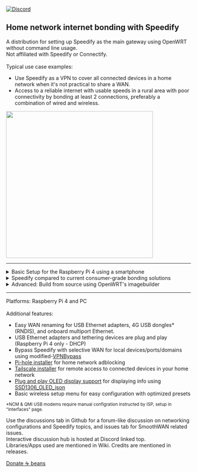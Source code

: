 [![Discord](https://badgen.net/discord/members/AxSSjpgwjx)](https://discord.gg/AxSSjpgwjx) 
## Home network internet bonding with Speedify
A distribution for setting up Speedify as the main gateway using OpenWRT without command line usage. <br>Not affiliated with Speedify or Connectify.<br>
<br>
Typical use case examples: 
- Use Speedify as a VPN to cover all connected devices in a home network when it's not practical to share a WAN.
- Access to a reliable internet with usable speeds in a rural area with poor connectivity by bonding at least 2 connections, preferably a combination of wired and wireless. 

  
<img src="https://raw.githubusercontent.com/TalalMash/SmoothWAN-web/main/smoothwan-illust.drawio.svg" width="400"/> <br>
  
 ***
  
<details>
<summary>Basic Setup for the Raspberry Pi 4 using a smartphone</summary>
  
- Download and follow the instructions from Releases page to setup the microSD card. <br>
- Connect as the following diagram: <br>
<img src="https://github.com/TalalMash/SmoothWAN-web/raw/main/Basic%20Setup%20Guide%20assets/1a.svg" width="400"/> <br>
- The Raspberry Pi 4 (RPi4) is now broadcasting as a WiFi access point for easy configuration, connect to "SmoothWAN Setup", password: "brassworld": <br>
<img src="https://github.com/TalalMash/SmoothWAN-web/raw/main/Basic%20Setup%20Guide%20assets/1.png" width="300"/> <br>
- Visit http://172.17.17.2 in your browser and login, there is no password set: <br>
<img src="https://github.com/TalalMash/SmoothWAN-web/raw/main/Basic%20Setup%20Guide%20assets/2.png" width="300"/> <br>
<img src="https://github.com/TalalMash/SmoothWAN-web/raw/main/Basic%20Setup%20Guide%20assets/3.png" width="300"/> <br>
- You will be greeted with brief instructions in the UI, setup Speedify: <br>
<img src="https://github.com/TalalMash/SmoothWAN-web/raw/main/Basic%20Setup%20Guide%20assets/4.png" width="300"/> <br>
- Click "Trigger Install/Update": <br>
<img src="https://github.com/TalalMash/SmoothWAN-web/raw/main/Basic%20Setup%20Guide%20assets/5.png" width="300"/> <br>
- Click "View Log" tab, it will show "Speedify is installed" at the end of the log after few seconds: <br>
<img src="https://github.com/TalalMash/SmoothWAN-web/raw/main/Basic%20Setup%20Guide%20assets/6.png" width="300"/> <br>
- Head to Status->Overview: <br>
<img src="https://github.com/TalalMash/SmoothWAN-web/raw/main/Basic%20Setup%20Guide%20assets/7.png" width="300"/> <br>
- You will be greeted with Speedify app, login: <br>
<img src="https://github.com/TalalMash/SmoothWAN-web/raw/main/Basic%20Setup%20Guide%20assets/8.png" width="300"/> <br>
- Navigate to settings, and enable "Connect at Startup": <br>
<img src="https://github.com/TalalMash/SmoothWAN-web/raw/main/Basic%20Setup%20Guide%20assets/9.png" width="300"/> <br>
<img src="https://github.com/TalalMash/SmoothWAN-web/raw/main/Basic%20Setup%20Guide%20assets/10.png" width="300"/> <br>
<img src="https://github.com/TalalMash/SmoothWAN-web/raw/main/Basic%20Setup%20Guide%20assets/11.png" width="300"/> <br>
- Time to connect and configure a Wi-Fi AP/router if needed, the internal Wi-Fi of the RPi4 is poor for general usage, connect using RPi4's Ethernet to a configured AP/router: <br>
<img src="https://github.com/TalalMash/SmoothWAN-web/raw/main/Basic%20Setup%20Guide%20assets/2a.svg" width="300"/> <br>
- After switching over to Wi-Fi AP/router, head over to Network->Wireless (Basic) and disable internal Wi-Fi: <br>
<img src="https://github.com/TalalMash/SmoothWAN-web/raw/main/Basic%20Setup%20Guide%20assets/12.png" width="300"/> <br>
<img src="https://github.com/TalalMash/SmoothWAN-web/raw/main/Basic%20Setup%20Guide%20assets/13.png" width="300"/> <br>
- Setup a password for SmoothWAN admin page in System->Administration <br>
- All done, enjoy! <br>

***

- <b>Extra</b>: to change the USB ports / WAN name, head to Interfaces->Multi-WAN USB: <br> 
<img src="https://github.com/TalalMash/SmoothWAN-web/raw/main/Basic%20Setup%20Guide%20assets/14.png" width="300"/> <br>
<img src="https://github.com/TalalMash/SmoothWAN-web/raw/main/Basic%20Setup%20Guide%20assets/15.png" width="300"/> <br>
<img src="https://github.com/TalalMash/SmoothWAN-web/raw/main/Basic%20Setup%20Guide%20assets/16.png" width="300"/> <br>
<img src="https://github.com/TalalMash/SmoothWAN-web/raw/main/Basic%20Setup%20Guide%20assets/17.png" width="300"/> <br>

</details>

<details> 
<summary>Speedify compared to current consumer-grade bonding solutions</summary>
  
- SDN VPN: By having one exit IP address when bonding, connected network sessions are uninterrupted. Sensitive streams are mirrored across WANs and prioritized for VoIP, video calls, streaming, and games for seamless failover and lossless connectivity even when combining lossy WANs. While non-sensitive streams are aggregated across WANs for the speed of the total combined WANs, and bulk downloads using single sockets are aggregated. Sensitive streams are also aggregated with high quality sources. <br>
- Per WAN quality rating system that's based on jitter, latency, stability, and speed variations over a period of time to prevent an unstable WAN from impacting total aggregation performance. (e.g will suspend a WAN on multiple failures, resume and suspend delay is increased on multiple failures) <br>
- Per WAN VPN transport protocols for optimal connectivity when used with strict ISPs or poor middleboxes, used protocols: HTTPS(disguises as web browsing), UDP, TCP, TCP Multiple. <br>
- "TCP Multiple" transport protocol as known as parallel transfer sockets allows maximum speed to be achieved on high latency, lossy, and far region VPN servers (with loss based CCA host settings and out-of-order packets). <br>
- Automatic packet aggregation weighing for largely asymmetric and heterogenous WANs. Slowly adapts to speed variations when using cellular/wireless. <br>
- No out of order packet delivery on aggregation. <br>
- An option for using a WAN for speed boosts only and backup only mode, data consumption usage depends on primary WAN quality rating in backup mode for seamless failover. <br>
- Switching critical settings such as protocols, modes, and adding or removing WANs without disruption. <br>
- TCP transport modes implements pacing for low bufferbloat and low RTT for thin streams. <br>
- Instant server region selection for region restricted services. <br>
- Relatively affordable and does not require setting up a server. <br>
  
</details>

<details>
<summary>Advanced: Build from source using OpenWRT's imagebuilder</summary>
  - Grab your imagebuilder device target archive from: https://downloads.openwrt.org/releases/21.02.1/targets/ <br>
  - Clone repo and copy the corresponding device from devconfigs and packages to imagebuilder root. <br>
  - Run "sh build.sh" <br>
  - Images will be located in bin/<device target> <br>
  - Note: For compiling SmoothWAN packages, compile smoothwan-feeds with OpenWRT build system. Pre-compiled packages are included for easy customization, quick builds and imagebuilder-only setup. <br>
</details>
  
 ***
  
Platforms: Raspberry Pi 4 and PC  
<br>
Additional features: 
-  Easy WAN renaming for USB Ethernet adapters, 4G USB dongles* (RNDIS), and onboard multiport Ethernet.
-  USB Ethernet adapters and tethering devices are plug and play (Raspberry Pi 4 only - DHCP)
-  Bypass Speedify with selective WAN for local devices/ports/domains using modified-[VPNBypass](https://docs.openwrt.melmac.net/vpnbypass/)
-  [Pi-hole installer](https://github.com/TalalMash/SmoothWAN/wiki/Setting-up-Pi-hole) for home network adblocking
-  [Tailscale installer](https://github.com/TalalMash/SmoothWAN/wiki/Setting-up-Tailscale) for remote access to connected devices in your home network
-  [Plug and play OLED display support](https://github.com/TalalMash/SmoothWAN/wiki/Setting-up-OLED-display-for-stats-(RPi4)) for displaying info using [SSD1306_OLED_json](https://github.com/yishunzhikong/SSD1306_OLED_json)
-  Basic wireless setup menu for easy configuration with optimized presets  
  
<sub>*NCM & QMI USB modems require manual configration instructed by ISP, setup in "Interfaces" page.</sub>


Use the discussions tab in Github for a forum-like discussion on networking configurations and Speedify topics, and issues tab for SmoothWAN related issues.  
Interactive discussion hub is hosted at Discord linked top. <br>
Libraries/Apps used are mentioned in Wiki. Credits are mentioned in releases. <br>

[Donate ☕ beans](https://www.paypal.com/paypalme/talalmsb/1)


